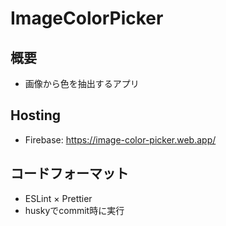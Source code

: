 # ImageColorPicker

## 概要
- 画像から色を抽出するアプリ

## Hosting
- Firebase: https://image-color-picker.web.app/

## コードフォーマット
- ESLint × Prettier
- huskyでcommit時に実行
